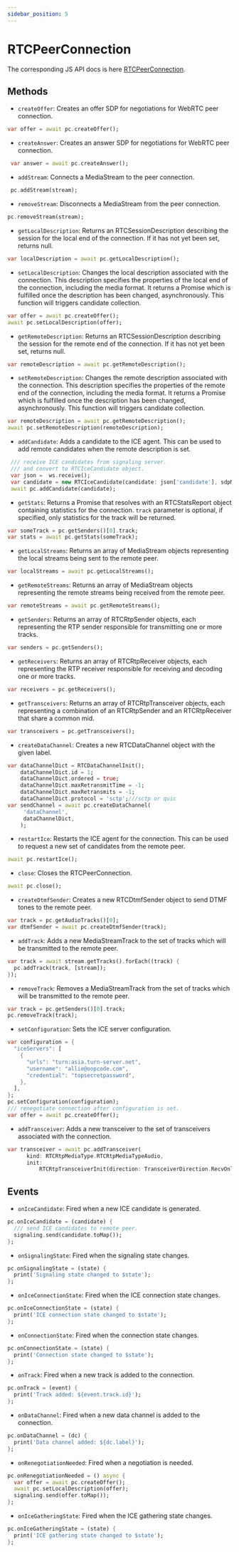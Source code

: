 ```yaml
---
sidebar_position: 5
---
```


# RTCPeerConnection

The corresponding JS API docs is here [RTCPeerConnection](https://developer.mozilla.org/zh-CN/docs/Web/API/RTCPeerConnection).

## Methods

- `createOffer`: Creates an offer SDP for negotiations for WebRTC peer connection.

```dart
var offer = await pc.createOffer();
```

- `createAnswer`: Creates an answer SDP for negotiations for WebRTC peer connection.

```dart
 var answer = await pc.createAnswer();
```

- `addStream`: Connects a MediaStream to the peer connection.

```dart
 pc.addStream(stream);
```

- `removeStream`: Disconnects a MediaStream from the peer connection.

```dart
pc.removeStream(stream);
```

- `getLocalDescription`: Returns an RTCSessionDescription describing the session for the local end of the connection. If it has not yet been set, returns null.

```dart
var localDescription = await pc.getLocalDescription();
```

- `setLocalDescription`: Changes the local description associated with the connection. This description specifies the properties of the local end of the connection, including the media format. It returns a Promise which is fulfilled once the description has been changed, asynchronously.
 This function will triggers candidate collection.

 ```dart
 var offer = await pc.createOffer();
 await pc.setLocalDescription(offer);

 ```

- `getRemoteDescription`: Returns an RTCSessionDescription describing the session for the remote end of the connection. If it has not yet been set, returns null.

```dart
var remoteDescription = await pc.getRemoteDescription();
```

- `setRemoteDescription`: Changes the remote description associated with the connection. This description specifies the properties of the remote end of the connection, including the media format. It returns a Promise which is fulfilled once the description has been changed, asynchronously.
 This function will triggers candidate collection.

```dart
var remoteDescription = await pc.getRemoteDescription();
await pc.setRemoteDescription(remoteDescription);
```

- `addCandidate`: Adds a candidate to the ICE agent. This can be used to add remote candidates when the remote description is set.

```dart
 /// receive ICE candidates from signaling server.
 /// and convert to RTCIceCandidate object.
 var json =  ws.receive();
 var candidate = new RTCIceCandidate(candidate: json['candidate'], sdpMid: json['sdpMid'], sdpMLineIndex: json['sdpMLineIndex']);
 await pc.addCandidate(candidate);
```

- `getStats`: Returns a Promise that resolves with an RTCStatsReport object containing statistics for the connection. `track` parameter is optional, if specified, only statistics for the track will be returned.

```dart
var someTrack = pc.getSenders()[0].track;
var stats = await pc.getStats(someTrack);
```

- `getLocalStreams`: Returns an array of MediaStream objects representing the local streams being sent to the remote peer.

```dart
var localStreams = await pc.getLocalStreams();
```

- `getRemoteStreams`: Returns an array of MediaStream objects representing the remote streams being received from the remote peer.

```dart
var remoteStreams = await pc.getRemoteStreams();
```

- `getSenders`: Returns an array of RTCRtpSender objects, each representing the RTP sender responsible for transmitting one or more tracks.

```dart
var senders = pc.getSenders();
```

- `getReceivers`: Returns an array of RTCRtpReceiver objects, each representing the RTP receiver responsible for receiving and decoding one or more tracks.

```dart
var receivers = pc.getReceivers();
```

- `getTransceivers`: Returns an array of RTCRtpTransceiver objects, each representing a combination of an RTCRtpSender and an RTCRtpReceiver that share a common mid.

```dart
var transceivers = pc.getTransceivers();
```

- `createDataChannel`: Creates a new RTCDataChannel object with the given label.

```dart
var dataChannelDict = RTCDataChannelInit();
    dataChannelDict.id = 1;
    dataChannelDict.ordered = true;
    dataChannelDict.maxRetransmitTime = -1;
    dataChannelDict.maxRetransmits = -1;
    dataChannelDict.protocol = 'sctp';///sctp or quic
var sendChannel = await pc.createDataChannel(
     'dataChannel',
     dataChannelDict,
    );
```

- `restartIce`: Restarts the ICE agent for the connection. This can be used to request a new set of candidates from the remote peer.

```dart
await pc.restartIce();
```

- `close`: Closes the RTCPeerConnection.

```dart
await pc.close();
```

- `createDtmfSender`: Creates a new RTCDtmfSender object to send DTMF tones to the remote peer.

```dart
var track = pc.getAudioTracks()[0];
var dtmfSender = await pc.createDtmfSender(track);
```

- `addTrack`: Adds a new MediaStreamTrack to the set of tracks which will be transmitted to the remote peer.

```dart
var track = await stream.getTracks().forEach((track) {
  pc.addTrack(track, [stream]);
});
```

- `removeTrack`: Removes a MediaStreamTrack from the set of tracks which will be transmitted to the remote peer.

```dart
var track = pc.getSenders()[0].track;
pc.removeTrack(track);
```

- `setConfiguration`: Sets the ICE server configuration.

```dart
var configuration = {
  "iceServers": [
    {
      "urls": "turn:asia.turn-server.net",
      "username": "allie@oopcode.com",
      "credential": "topsecretpassword",
    },
  ],
};
pc.setConfiguration(configuration);
/// renegotiate connection after configuration is set.
var offer = await pc.createOffer();
```

- `addTransceiver`: Adds a new transceiver to the set of transceivers associated with the connection.

```dart
var transceiver = await pc.addTransceiver(
      kind: RTCRtpMediaType.RTCRtpMediaTypeAudio,
      init:
          RTCRtpTransceiverInit(direction: TransceiverDirection.RecvOnly));
```

## Events

- `onIceCandidate`: Fired when a new ICE candidate is generated.

```dart
pc.onIceCandidate = (candidate) {
  /// send ICE candidates to remote peer.
  signaling.send(candidate.toMap());
};
```

- `onSignalingState`: Fired when the signaling state changes.

```dart
pc.onSignalingState = (state) {
  print('Signaling state changed to $state');
};
```

- `onIceConnectionState`: Fired when the ICE connection state changes.

```dart
pc.onIceConnectionState = (state) {
  print('ICE connection state changed to $state');
};
```

- `onConnectionState`: Fired when the connection state changes.

```dart
pc.onConnectionState = (state) {
  print('Connection state changed to $state');
};
```

- `onTrack`: Fired when a new track is added to the connection.

```dart
pc.onTrack = (event) {
  print('Track added: ${event.track.id}');
};
```

- `onDataChannel`: Fired when a new data channel is added to the connection.

```dart
pc.onDataChannel = (dc) {
  print('Data channel added: ${dc.label}');
};
```

- `onRenegotiationNeeded`: Fired when a negotiation is needed.

```dart
pc.onRenegotiationNeeded = () async {
  var offer = await pc.createOffer();
  await pc.setLocalDescription(offer);
  signaling.send(offer.toMap());
};
```

- `onIceGatheringState`: Fired when the ICE gathering state changes.

```dart
pc.onIceGatheringState = (state) {
  print('ICE gathering state changed to $state');
};
```














